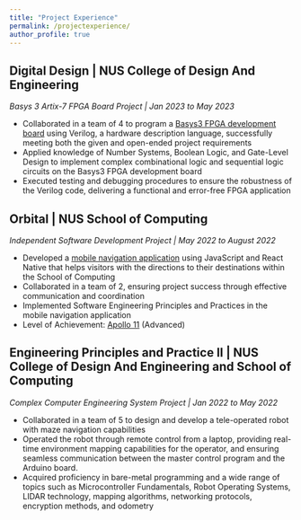 ```yaml
---
title: "Project Experience"
permalink: /projectexperience/
author_profile: true
---
```


## **Digital Design | NUS College of Design And Engineering**   
*Basys 3 Artix-7 FPGA Board Project | Jan 2023 to May 2023*  
* Collaborated in a team of 4 to program a [Basys3 FPGA development board](https://drive.google.com/file/d/1ygGjKbtW7wv7QLEer5ylAV-mJpV8W3-m/view?usp=drive_link) using Verilog, a hardware description language, successfully meeting both the given and open-ended project requirements  
* Applied knowledge of Number Systems, Boolean Logic, and Gate-Level Design to implement complex combinational logic and sequential logic circuits on the Basys3 FPGA development board      
* Executed testing and debugging procedures to ensure the robustness of the Verilog code, delivering a functional and error-free FPGA application  

## **Orbital | NUS School of Computing**   
*Independent Software Development Project | May 2022 to August 2022*  
* Developed a [mobile navigation application](https://drive.google.com/file/d/1LctkmaBrIxnTpcVH-p-aYIDS_9tRh_dl/view?usp=drive_link) using JavaScript and React Native that helps visitors with the directions to their destinations within the School of Computing  
* Collaborated in a team of 2, ensuring project success through effective communication and coordination  
* Implemented Software Engineering Principles and Practices in the mobile navigation application  
* Level of Achievement: [Apollo 11](https://credentials.nus.edu.sg/1ac06b9f-4eb7-4ab2-8e88-52302402bbf5) (Advanced)  

## **Engineering Principles and Practice II | NUS College of Design And Engineering and School of Computing**   
*Complex Computer Engineering System Project | Jan 2022 to May 2022*  
* Collaborated in a team of 5 to design and develop a tele-operated robot with maze navigation capabilities  
* Operated the robot through remote control from a laptop, providing real-time environment mapping capabilities for the operator, and ensuring seamless communication between the master control program and the Arduino board.  
* Acquired proficiency in bare-metal programming and a wide range of topics such as Microcontroller Fundamentals, Robot Operating Systems, LIDAR technology, mapping algorithms, networking protocols, encryption methods, and odometry  
